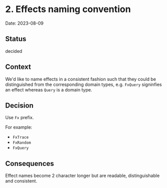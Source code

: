 # 2. Effects naming convention

Date: 2023-08-09

## Status

decided

## Context

We'd like to name effects in a consistent fashion such that they could be
distinguished from the corresponding domain types, e.g. `FxQuery` signinfies 
an effect whereas `Query` is a domain type.

## Decision

Use `Fx` prefix.  

For example:

- `FxTrace`
- `FxRandom`
- `FxQuery`

## Consequences

Effect names become 2 character longer but are readable, distinguishable
and consistent.
